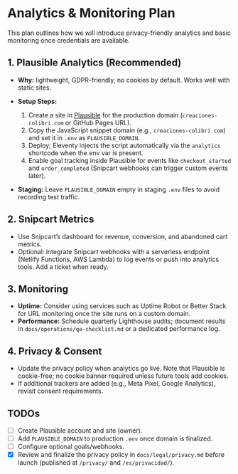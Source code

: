 # Analytics & Monitoring Plan

This plan outlines how we will introduce privacy-friendly analytics and basic monitoring once credentials are available.

## 1. Plausible Analytics (Recommended)
- **Why:** lightweight, GDPR-friendly, no cookies by default. Works well with static sites.
- **Setup Steps:**
  1. Create a site in [Plausible](https://plausible.io/) for the production domain (`creaciones-colibri.com` or GitHub Pages URL).
  2. Copy the JavaScript snippet domain (e.g., `creaciones-colibri.com`) and set it in `.env` as `PLAUSIBLE_DOMAIN`.
  3. Deploy; Eleventy injects the script automatically via the `analytics` shortcode when the env var is present.
  4. Enable goal tracking inside Plausible for events like `checkout_started` and `order_completed` (Snipcart webhooks can trigger custom events later).

- **Staging:** Leave `PLAUSIBLE_DOMAIN` empty in staging `.env` files to avoid recording test traffic.

## 2. Snipcart Metrics
- Use Snipcart’s dashboard for revenue, conversion, and abandoned cart metrics.
- Optional: integrate Snipcart webhooks with a serverless endpoint (Netlify Functions, AWS Lambda) to log events or push into analytics tools. Add a ticket when ready.

## 3. Monitoring
- **Uptime:** Consider using services such as Uptime Robot or Better Stack for URL monitoring once the site runs on a custom domain.
- **Performance:** Schedule quarterly Lighthouse audits; document results in `docs/operations/qa-checklist.md` or a dedicated performance log.

## 4. Privacy & Consent
- Update the privacy policy when analytics go live. Note that Plausible is cookie-free; no cookie banner required unless future tools add cookies.
- If additional trackers are added (e.g., Meta Pixel, Google Analytics), revisit consent requirements.

## TODOs
- [ ] Create Plausible account and site (owner).
- [ ] Add `PLAUSIBLE_DOMAIN` to production `.env` once domain is finalized.
- [ ] Configure optional goals/webhooks.
- [x] Review and finalize the privacy policy in `docs/legal/privacy.md` before launch (published at `/privacy/` and `/es/privacidad/`).
